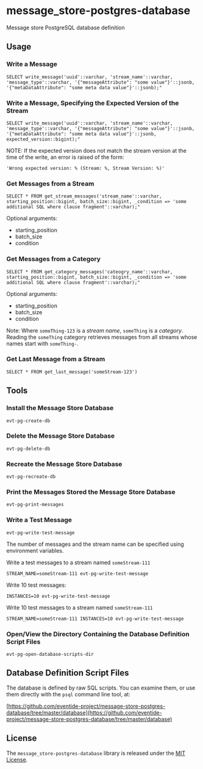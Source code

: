 # message_store-postgres-database

Message store PostgreSQL database definition

## Usage

### Write a Message

```
SELECT write_message('uuid'::varchar, 'stream_name'::varchar, 'message_type'::varchar, '{"messageAttribute": "some value"}'::jsonb, '{"metaDataAttribute": "some meta data value"}'::jsonb);"
```

### Write a Message, Specifying the Expected Version of the Stream

```
SELECT write_message('uuid'::varchar, 'stream_name'::varchar, 'message_type'::varchar, '{"messageAttribute": "some value"}'::jsonb, '{"metaDataAttribute": "some meta data value"}'::jsonb, expected_version::bigint);"
```

NOTE: If the expected version does not match the stream version at the time of the write, an error is raised of the form:

```
'Wrong expected version: % (Stream: %, Stream Version: %)'
```

### Get Messages from a Stream

```
SELECT * FROM get_stream_messages('stream_name'::varchar, starting_position::bigint, batch_size::bigint, _condition => 'some additional SQL where clause fragment'::varchar);"
```

Optional arguments:
- starting_position
- batch_size
- condition

### Get Messages from a Category

```
SELECT * FROM get_category_messages('cateogry_name'::varchar, starting_position::bigint, batch_size::bigint, _condition => 'some additional SQL where clause fragment'::varchar);"
```

Optional arguments:
- starting_position
- batch_size
- condition

Note: Where `someThing-123` is a _stream name_, `someThing` is a _category_. Reading the `someThing` category retrieves messages from all streams whose names start with `someThing-`.

### Get Last Message from a Stream

```
SELECT * FROM get_last_message('someStream-123')
```

## Tools

### Install the Message Store Database
```
evt-pg-create-db
```

### Delete the Message Store Database
```
evt-pg-delete-db
```

### Recreate the Message Store Database
```
evt-pg-recreate-db
```

### Print the Messages Stored the Message Store Database
```
evt-pg-print-messages
```

### Write a Test Message
```
evt-pg-write-test-message
```

The number of messages and the stream name can be specified using environment variables.

Write a test messages to a stream named `someStream-111`
```
STREAM_NAME=someStream-111 evt-pg-write-test-message
```

Write 10 test messages:
```
INSTANCES=10 evt-pg-write-test-message
```

Write 10 test messages to a stream named `someStream-111`
```
STREAM_NAME=someStream-111 INSTANCES=10 evt-pg-write-test-message
```

### Open/View the Directory Containing the Database Definition Script Files
```
evt-pg-open-database-scripts-dir
```

## Database Definition Script Files

The database is defined by raw SQL scripts. You can examine them, or use them directly with the `psql` command line tool, at:

[https://github.com/eventide-project/message-store-postgres-database/tree/master/database](https://github.com/eventide-project/message-store-postgres-database/tree/master/database)

## License

The `message_store-postgres-database` library is released under the [MIT License](https://github.com/eventide-project/message-store-postgres-database/blob/master/MIT-License.txt).
